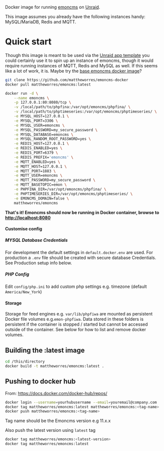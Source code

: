 Docker image for running [emoncms](https://github.com/emoncms/emoncms) on [Unraid](https://unraid.net).

This image assumes you already have the following instances handy: MySQL/MariaDB, Redis and MQTT.

# Quick start

Though this image is meant to be used via the [Unraid app template](https://github.com/mattheworres/docker-templates) you could certainly use it to spin up an instance of emoncms, though it would require running instances of MQTT, Redis and MySQL as well. If this seems like a lot of work, it is. Maybe try the [base emoncms docker image](https://github.com/emoncms/emoncms-docker)?

```bash
git clone https://github.com/mattheworres/emoncms-docker
docker pull mattheworres/emoncms:latest

docker run -d \
    --name emoncms \
    -p 127.0.0.1:80:8080/tcp \
    -v /local/path/to/phpfina:/var/opt/emoncms/phpfina/ \
    -v /local/path/to/phptimeseries:/var/opt/emoncms/phptimeseries/ \
    -e MYSQL_HOST=127.0.0.1 \
    -e MYSQL_PORT=3306 \
    -e MYSQL_USER=emoncms \
    -e MYSQL_PASSWORD=my_secure_password \
    -e MYSQL_DATABASE=emoncms \
    -e MYSQL_RANDOM_ROOT_PASSWORD=yes \
    -e REDIS_HOST=127.0.0.1 \
    -e REDIS_ENABLED=yes \
    -e REDIS_PORT=6379 \
    -e REDIS_PREFIX='emoncms' \
    -e MQTT_ENABLED=yes \
    -e MQTT_HOST=127.0.0.1 \
    -e MQTT_PORT=1883 \
    -e MQTT_USER=emoncms \
    -e MQTT_PASSWORD=my_secure_password \
    -e MQTT_BASETOPIC=emon \
    -e PHPFINA_DIR=/var/opt/emoncms/phpfina/ \
    -e PHPTIMESERIES_DIR=/var/opt/emoncms/phptimeseries/ \
    -e EMONCMS_DOMAIN=false \ 
    mattheworres/emoncms
```

**That's it! Emoncms should now be running in Docker container, browse to [http://localhost:8080](http://localhost:8080)**


#### Customise config

##### MYSQL Database Credentials

For development the default settings in `default.docker.env` are used. For production a `.env` file should be created with secure database Credentials. See Production setup info below.

##### PHP Config

Edit `config/php.ini` to add custom php settings e.g. timezone (default `America/New_York`)

#### Storage

Storage for feed engines e.g. `var/lib/phpfiwa` are mounted as persistent Docker file volumes e.g.`emon-phpfiwa`. Data stored in these folders is persistent if the container is stopped / started but cannot be accessed outside of the container. See below for how to list and remove docker volumes.

## Building the :latest image
```bash
cd /this/directory
docker build -t mattheworres/emoncms:latest .
```

## Pushing to docker hub 

From: https://docs.docker.com/docker-hub/repos/

```bash
docker login --username=yourhubusername --email=youremail@company.com
docker tag mattheworres/emoncms:latest mattheworres/emoncms:<tag-name>
docker push mattheworres/emoncms:<tag-name>
```

Tag name should be the Emoncms version e.g 11.x.x

Also push the latest version using `latest` tag

```bash
docker tag mattheworres/emoncms:<latest-version>
docker tag mattheworres/emoncms:latest
```
